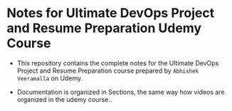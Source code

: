 # Notes for Ultimate DevOps Project and Resume Preparation Udemy Course

- This repository contains the complete notes for the Ultimate DevOps Project and Resume Preparation course prepared by `Abhishek Veeramalla` on Udemy.

- Documentation is organized in Sections, the same way how videos are organized in the udemy course..
